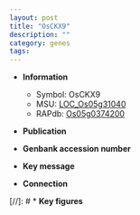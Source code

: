 ```yaml
---
layout: post
title: "OsCKX9"
description: ""
category: genes
tags: 
---
```


* **Information**  
    + Symbol: OsCKX9  
    + MSU: [LOC_Os05g31040](http://rice.uga.edu/cgi-bin/ORF_infopage.cgi?orf=LOC_Os05g31040)  
    + RAPdb: [Os05g0374200](http://rapdb.dna.affrc.go.jp/viewer/gbrowse_details/irgsp1?name=Os05g0374200)  

* **Publication**  

* **Genbank accession number**  

* **Key message**  

* **Connection**  

[//]: # * **Key figures**  


